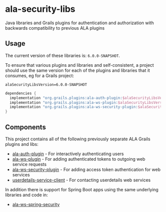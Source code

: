 # ala-security-libs
Java libraries and Grails plugins for authentication and authorization with backwards compatibility to previous
ALA plugins

Usage
-----

The current version of these libraries is: `6.0.0-SNAPSHOT`.

To ensure that various plugins and libraries and self-consistent, a project should use the same version for
each of the plugins and libraries that it consumes, eg for a Grails project:

```gradle.properties
alaSecurityLibsVersion=6.0.0-SNAPSHOT
```

```build.gradle
dependencies {
  implementation "org.grails.plugins:ala-auth-plugin:$alaSecurityLibsVersion"
  implementation "org.grails.plugins:ala-ws-plugin:$alaSecurityLibsVersion"
  implementation "org.grails.plugins:ala-ws-security-plugin:$alaSecurityLibsVersion"
}
```

Components
----------

This project contains all of the following previously separate ALA Grails plugins and libs:

- [ala-auth-plugin](ala-auth-plugin) - For interactively authenticating users
- [ala-ws-plugin](ala-ws-plugin) - For adding authenticated tokens to outgoing web service requests
- [ala-ws-security-plugin](ala-ws-security-plugin) - For adding access token authentication for web services
- [userdetails-service-client](userdetails-service-client) - For contacting userdetails web services

In addition there is support for Spring Boot apps using the same underlying libraries and code in:

- [ala-ws-spring-security](ala-ws-spring-security)


